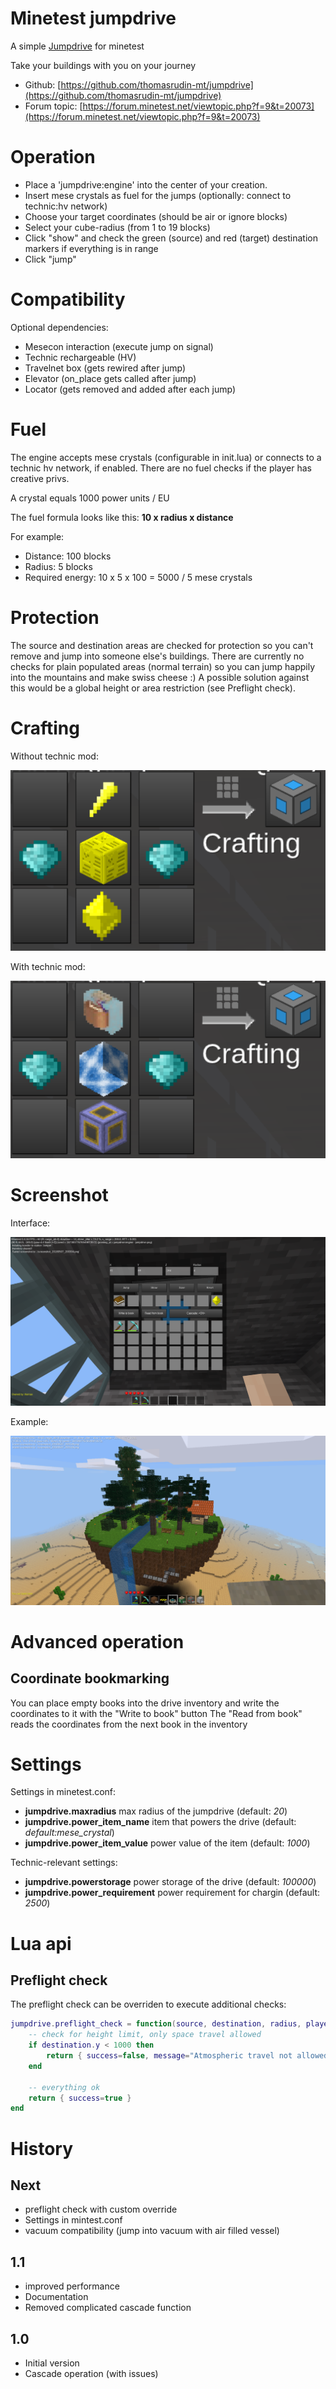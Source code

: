 Minetest jumpdrive
======

A simple [Jumpdrive](https://en.wikipedia.org/wiki/Jump_drive) for minetest

Take your buildings with you on your journey

* Github: [https://github.com/thomasrudin-mt/jumpdrive](https://github.com/thomasrudin-mt/jumpdrive)
* Forum topic: [https://forum.minetest.net/viewtopic.php?f=9&t=20073](https://forum.minetest.net/viewtopic.php?f=9&t=20073)

# Operation

* Place a 'jumpdrive:engine' into the center of your creation.
* Insert mese crystals as fuel for the jumps (optionally: connect to technic:hv network)
* Choose your target coordinates (should be air or ignore blocks)
* Select your cube-radius (from 1 to 19 blocks)
* Click "show" and check the green (source) and red (target) destination markers if everything is in range
* Click "jump"

# Compatibility

Optional dependencies:
* Mesecon interaction (execute jump on signal)
* Technic rechargeable (HV)
* Travelnet box (gets rewired after jump)
* Elevator (on_place gets called after jump)
* Locator (gets removed and added after each jump)

# Fuel

The engine accepts mese crystals (configurable in init.lua) or connects to a technic hv network, if enabled.
There are no fuel checks if the player has creative privs.

A crystal equals 1000 power units / EU

The fuel formula looks like this: **10 x radius x distance**

For example:
* Distance: 100 blocks
* Radius: 5 blocks
* Required energy: 10 x 5 x 100 = 5000 / 5 mese crystals

# Protection

The source and destination areas are checked for protection so you can't remove and jump into someone else's buildings.
There are currently no checks for plain populated areas (normal terrain) so you can jump happily into the mountains and make swiss cheese :)
A possible solution against this would be a global height or area restriction (see Preflight check).

# Crafting

Without technic mod:

![](screenshots/recipe.png?raw=true)

With technic mod:

![](screenshots/recipe_technic.png?raw=true)


# Screenshot

Interface:

![](screenshots/screenshot_20180507_200309.png?raw=true)

Example:

![](screenshots/screenshot_20180507_200203.png?raw=true)

# Advanced operation

## Coordinate bookmarking

You can place empty books into the drive inventory and write the coordinates to it with the "Write to book" button
The "Read from book" reads the coordinates from the next book in the inventory

# Settings

Settings in minetest.conf:

* **jumpdrive.maxradius** max radius of the jumpdrive (default: *20*)
* **jumpdrive.power_item_name** item that powers the drive (default: *default:mese_crystal*)
* **jumpdrive.power_item_value** power value of the item (default: *1000*)

Technic-relevant settings:

* **jumpdrive.powerstorage** power storage of the drive (default: *100000*)
* **jumpdrive.power_requirement** power requirement for chargin (default: *2500*)

# Lua api

## Preflight check

The preflight check can be overriden to execute additional checks:

```lua
jumpdrive.preflight_check = function(source, destination, radius, player)
	-- check for height limit, only space travel allowed
	if destination.y < 1000 then
		return { success=false, message="Atmospheric travel not allowed!" }
	end

	-- everything ok
	return { success=true }
end
```

# History

## Next

* preflight check with custom override
* Settings in mintest.conf
* vacuum compatibility (jump into vacuum with air filled vessel)

## 1.1

* improved performance
* Documentation
* Removed complicated cascade function

## 1.0

* Initial version
* Cascade operation (with issues)





